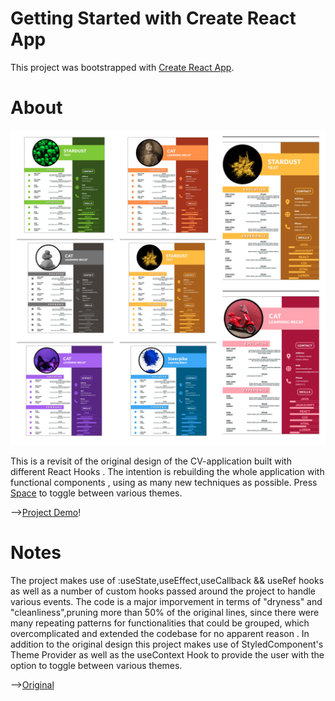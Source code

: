 # Getting Started with Create React App

This project was bootstrapped with [Create React App](https://github.com/facebook/create-react-app).

# About

<img src='./src/Assets/ImageCollage.jpg' alt='Showcase'>

This is a revisit of the original design of the CV-application built with different React Hooks . The intention is rebuilding the whole application with functional components , using as many new techniques as possible. Press <u>Space</u> to toggle between various themes.

--><a href="https://kiwasthal.github.io/cv-app-revisited/">Project Demo</a>!

# Notes

The project makes use of :useState,useEffect,useCallback && useRef hooks as well as a number of custom hooks passed around the project to handle various events. The code is a major imporvement in terms of "dryness" and "cleanliness",pruning more than 50% of the original lines, since there were many repeating patterns for functionalities that could be grouped, which overcomplicated and extended the codebase for no apparent reason . In addition to the original design this project makes use of StyledComponent's Theme Provider as well as the useContext Hook to provide the user with the option to toggle between various themes.

--><a href='https://github.com/Kiwasthal/cv-project'>Original</a>
